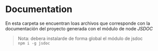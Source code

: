 # Documentation
En esta carpeta se encuentran loas archivos que corresponde con la documentación del proyecto generada con el módulo de node *JSDOC*

> Nota: debera instalarde de forma global el módulo de jsdoc  
```npm i -g jsdoc```